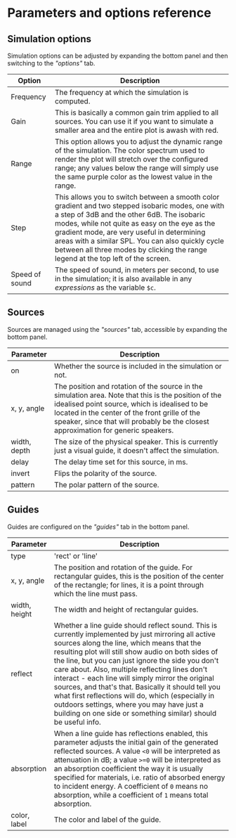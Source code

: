 # Parameters and options reference

## Simulation options

Simulation options can be adjusted by expanding the bottom panel and then
switching to the _"options"_ tab.

| Option         | Description                                                                                                                                                                                                                                                                                                                                                                              |
|----------------|------------------------------------------------------------------------------------------------------------------------------------------------------------------------------------------------------------------------------------------------------------------------------------------------------------------------------------------------------------------------------------------|
| Frequency      | The frequency at which the simulation is computed.                                                                                                                                                                                                                                                                                                                                       |
| Gain           | This is basically a common gain trim applied to all sources. You can use it if you want to simulate a smaller area and the entire plot is awash with red.                                                                                                                                                                                                                                |
| Range          | This option allows you to adjust the dynamic range of the simulation. The color spectrum used to render the plot will stretch over the configured range; any values below the range will simply use the same purple color as the lowest value in the range.                                                                                                                              |
| Step           | This allows you to switch between a smooth color gradient and two stepped isobaric modes, one with a step of 3dB and the other 6dB. The isobaric modes, while not quite as easy on the eye as the gradient mode, are very useful in determining areas with a similar SPL. You can also quickly cycle between all three modes by clicking the range legend at the top left of the screen. |
| Speed of sound | The speed of sound, in meters per second, to use in the simulation; it is also available in any _expressions_ as the variable `$c`.                                                                                                                                                                                                                                                      |


## Sources

Sources are managed using the _"sources"_ tab, accessible by expanding the
bottom panel.

| Parameter    | Description                                                                                                                                                                                                                                                                                  |
|--------------|----------------------------------------------------------------------------------------------------------------------------------------------------------------------------------------------------------------------------------------------------------------------------------------------|
| on           | Whether the source is included in the simulation or not.                                                                                                                                                                                                                                     |
| x, y, angle  | The position and rotation of the source in the simulation area. Note that this is the position of the idealised point source, which is idealised to be located in the center of the front grille of the speaker, since that will probably be the closest approximation for generic speakers. |
| width, depth | The size of the physical speaker. This is currently just a visual guide, it doesn't affect the simulation.                                                                                                                                                                                   |
| delay        | The delay time set for this source, in ms.                                                                                                                                                                                                                                                   |
| invert       | Flips the polarity of the source.                                                                                                                                                                                                                                                            |
| pattern      | The polar pattern of the source.                                                                                                                                                                                                                                                             |


## Guides

Guides are configured on the _"guides"_ tab in the bottom panel.

| Parameter     | Description                                                                                                                                                                                                                                                                                                                                                                                                                                                                                                                                                                                     |
|---------------|-------------------------------------------------------------------------------------------------------------------------------------------------------------------------------------------------------------------------------------------------------------------------------------------------------------------------------------------------------------------------------------------------------------------------------------------------------------------------------------------------------------------------------------------------------------------------------------------------|
| type          | 'rect' or 'line'                                                                                                                                                                                                                                                                                                                                                                                                                                                                                                                                                                                |
| x, y, angle   | The position and rotation of the guide. For rectangular guides, this is the position of the center of the rectangle; for lines, it is a point through which the line must pass.                                                                                                                                                                                                                                                                                                                                                                                                                 |
| width, height | The width and height of rectangular guides.                                                                                                                                                                                                                                                                                                                                                                                                                                                                                                                                                     |
| reflect       | Whether a line guide should reflect sound. This is currently implemented by just mirroring all active sources along the line, which means that the resulting plot will still show audio on both sides of the line, but you can just ignore the side you don't care about. Also, multiple reflecting lines don't interact - each line will simply mirror the original sources, and that's that. Basically it should tell you what first reflections will do, which (especially in outdoors settings, where you may have just a building on one side or something similar) should be useful info. |
| absorption    | When a line guide has reflections enabled, this parameter adjusts the initial gain of the generated reflected sources. A value `<0` will be interpreted as attenuation in dB; a value `>=0` will be interpreted as an absorption coefficient the way it is usually specified for materials, i.e. ratio of absorbed energy to incident energy. A coefficient of `0` means no absorption, while a coefficient of `1` means total absorption.                                                                                                                                                      |
| color, label  | The color and label of the guide.                                                                                                                                                                                                                                                                                                                                                                                                                                                                                                                                                               |
